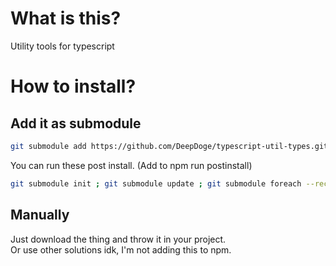 # What is this?
Utility tools for typescript

# How to install?
## Add it as submodule
```bash
git submodule add https://github.com/DeepDoge/typescript-util-types.git ./src/types/util
```
You can run these post install. (Add to npm run postinstall)
```bash
git submodule init ; git submodule update ; git submodule foreach --recursive git submodule init ; git submodule foreach --recursive git submodule update ; git submodule foreach --recursive git checkout master
```
## Manually
Just download the thing and throw it in your project.<br/>
Or use other solutions idk, I'm not adding this to npm.